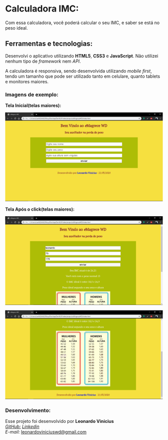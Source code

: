 # Calculadora IMC:

Com essa calculadora, você poderá calcular o seu IMC, e saber se está no peso ideal.

## Ferramentas e tecnologias:

Desenvolvi o aplicativo utilizando **HTML5**, **CSS3** e **JavaScript**. Não utilizei nenhum tipo de *framework* nem *API*.

A calculadora é responsiva, sendo desenvolvida utilizando *mobile first*, tendo um tamanho que pode ser utilizado tanto em celulare, quanto tablets e monitores maiores.

### Imagens de exemplo:

**Tela Inicial(telas maiores):**

![Telas grandes](imagensReadme/telaInicialGrande.png)

**Tela Após o click(telas maiores):**

![Telas grandes](imagensReadme/telaSegGrande1.png)

![Telas grandes](imagensReadme/telaSegGrande2.png)


### Desenvolvimento:

Esse projeto foi desenvolvido por **Leonardo Vinicius**  
[*GitHub:*](https://github.com/leonardowd)
[*Linkedin*](https://www.linkedin.com/in/leonardovinciuswd/)  
*E-mail:* leonardoviniciuswd@gmail.com